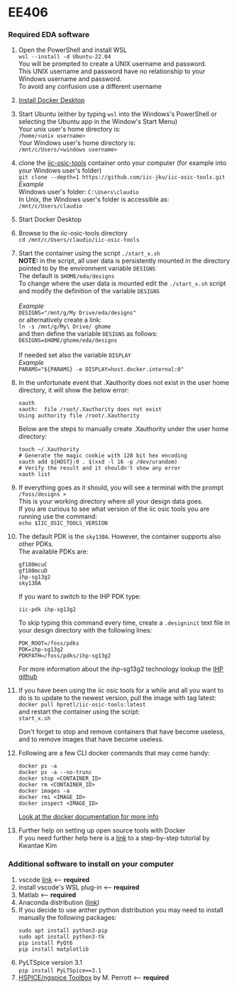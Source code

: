 # EE406
### Required EDA software
1. Open the PowerShell and install WSL<br>
`wsl --install -d Ubuntu-22.04`<br>
You will be prompted to create a UNIX username and password.<br>
This UNIX username and password have no relationship to your Windows username and password.<br>
To avoid any confusion use a different username
2. [Install Docker Desktop](https://docs.docker.com/desktop/install/windows-install/)<br>
3. Start Ubuntu (either by typing `wsl` into the Windows's PowerShell or selecting the Ubuntu app in the Window's Start Menu) <br>
Your unix user's home directory is:<br>
`/home/<unix username>`<br>
Your Windows user's home directory is:<br>
`/mnt/c/Users/<windows username>`
5. clone the [iic-osic-tools](https://github.com/iic-jku/IIC-OSIC-TOOLS) container onto your computer (for example into your Windows user's folder)<br>
`git clone --depth=1 https://github.com/iic-jku/iic-osic-tools.git`<br>
*Example*<br>
Windows user's folder: `C:\Users\claudio`<br>
In Unix, the Windows user's folder is accessible as:
`/mnt/c/Users/claudio`<br>
5. Start Docker Desktop
6. Browse to the iic-osic-tools directory<br>
`cd /mnt/c/Users/claudio/iic-osic-tools`<br>
7. Start the container using the script `./start_x.sh`<br>
**NOTE:** in the script, all user data is persistently mounted in the directory pointed to by the environment variable `DESIGNS` <br>
The default is `$HOME/eda/designs`<br>
To change where the user data is mounted edit the `./start_x.sh` script and modify the definition of the variable `DESIGNS`<br><br>
*Example*<br>
`DESIGNS="/mnt/g/My Drive/eda/designs"`<br>
or alternatively create a link:<br>
`ln -s /mnt/g/My\ Drive/ ghome`<br>
and then define the variable `DESIGNS` as follows:<br>
`DESIGNS=$HOME/ghome/eda/designs` <br><br>
If needed set also the variable `DISPLAY`<br>
*Example*<br>
`PARAMS="${PARAMS} -e DISPLAY=host.docker.internal:0"`

9. In the unfortunate event that .Xauthority does not exist in the user home directory, it will show the below error:<br>
   ```
   xauth
   xauth:  file /root/.Xauthority does not exist
   Using authority file /root/.Xauthority
   ```
   Below are the steps to manually create .Xauthority under the user home directory:<br>
   ```
   touch ~/.Xauthority
   # Generate the magic cookie with 128 bit hex encoding
   xauth add ${HOST}:0 . $(xxd -l 16 -p /dev/urandom)
   # Verify the result and it shouldn't show any error
   xauth list
   ```

10. If everything goes as it should, you will see a terminal with the prompt `/foss/designs >` <br>
This is your working directory where all your design data goes.<br>
If you are curious to see what version of the iic osic tools you are running use the command: <br>
`echo $IIC_OSIC_TOOLS_VERSION`

11. The default PDK is the `sky130A`. However, the container supports also other PDKs.<br>
    The available PDKs are:<br>
    ```
    gf180mcuC
    gf180mcuD
    ihp-sg13g2
    sky130A
    ```
    If you want to switch to the IHP PDK type:<br>
    ```
    iic-pdk ihp-sg13g2
    ``` 
    To skip typing this command every time, create a `.designinit` text file in your design directory with the following lines:
    ```
    PDK_ROOT=/foss/pdks
    PDK=ihp-sg13g2
    PDKPATH=/foss/pdks/ihp-sg13g2
    ```
    For more information about the ihp-sg13g2 technology lookup the [IHP github](https://github.com/IHP-GmbH/IHP-Open-PDK)

12. If you have been using the iic osic tools for a while and all you want to do is to update to the newest version, pull the image with tag latest:<br>
    `docker pull hpretl/iic-osic-tools:latest` <br>
    and restart the container using the script:<br>
    `start_x.sh`<br>

    Don't forget to stop and remove containers that have become useless, and to remove images that have become useless.

14. Following are a few CLI docker commands that may come handy:<br>
    ```
    docker ps -a
    docker ps -a --no-trunc
    docker stop <CONTAINER_ID>
    docker rm <CONTAINER_ID>
    docker images -a
    docker rmi <IMAGE_ID>
    docker inspect <IMAGE_ID>
    ```
    [Look at the docker documentation for more info](https://docs.docker.com/reference/)

15. Further help on setting up open source tools with Docker<br>
    If you need further help here is a [link](https://kwantaekim.github.io/2024/05/25/OSE-Docker/) to a step-by-step tutorial by Kwantae Kim
    
### Additional software to install on your computer
1. vscode [link](https://code.visualstudio.com/download) <-- **required**
2. install vscode's WSL plug-in <-- **required**
3. Matlab <-- **required**
4. Anaconda distribution ([link](https://docs.anaconda.com/free/anaconda/install/index.html))
5. If you decide to use anther python distribution you may need to install manually the following packages:
   ```
   sudo apt install python3-pip
   sudo apt install python3-tk
   pip install PyQt6
   pip install matplotlib
   ```
6. PyLTSpice version 3.1<br>
   `pip install PyLTSpice==3.1`<br>
7. [HSPICE/ngspice Toolbox](https://web02.gonzaga.edu/faculty/talarico/vlsi/matlab.html) by M. Perrott <-- **required**
